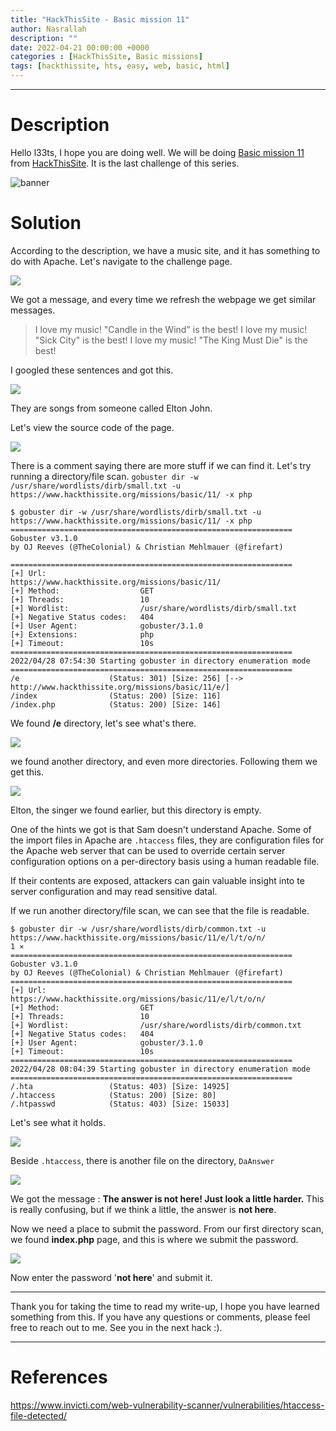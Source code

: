 ```yaml
---
title: "HackThisSite - Basic mission 11"
author: Nasrallah
description: ""
date: 2022-04-21 00:00:00 +0000
categories : [HackThisSite, Basic missions]
tags: [hackthissite, hts, easy, web, basic, html]
---
```



---


# **Description**

Hello l33ts, I hope you are doing well. We will be doing [Basic mission 11](https://www.hackthissite.org/missions/basic/10/) from [HackThisSite](https://www.hackthissite.org/). It is the last challenge of this series.

![banner](/assets/img/hackthissite/basic/bm11/banner11.png)

# **Solution**

According to the description, we have a music site, and it has something to do with Apache. Let's navigate to the challenge page.

![](/assets/img/hackthissite/basic/bm11/1.png)

We got a message, and every time we refresh the webpage we get similar messages.
> I love my music! "Candle in the Wind" is the best! 
> I love my music! "Sick City" is the best!
> I love my music! "The King Must Die" is the best! 

I googled these sentences and got this.

![](/assets/img/hackthissite/basic/bm11/4.png)

They are songs from someone called Elton John.

Let's view the source code of the page.

![](/assets/img/hackthissite/basic/bm11/2.png)

There is a comment saying there are more stuff if we can find it. Let's try running a directory/file scan. `gobuster dir -w /usr/share/wordlists/dirb/small.txt -u https://www.hackthissite.org/missions/basic/11/ -x php`

```Terminal
$ gobuster dir -w /usr/share/wordlists/dirb/small.txt -u https://www.hackthissite.org/missions/basic/11/ -x php
===============================================================                                                                                              
Gobuster v3.1.0                                                                                                                                              
by OJ Reeves (@TheColonial) & Christian Mehlmauer (@firefart)

===============================================================
[+] Url:                     https://www.hackthissite.org/missions/basic/11/
[+] Method:                  GET
[+] Threads:                 10
[+] Wordlist:                /usr/share/wordlists/dirb/small.txt
[+] Negative Status codes:   404
[+] User Agent:              gobuster/3.1.0
[+] Extensions:              php
[+] Timeout:                 10s
===============================================================
2022/04/28 07:54:30 Starting gobuster in directory enumeration mode
===============================================================
/e                    (Status: 301) [Size: 256] [--> http://www.hackthissite.org/missions/basic/11/e/]
/index                (Status: 200) [Size: 116]                                                       
/index.php            (Status: 200) [Size: 146]
```

We found **/e** directory, let's see what's there.

![](/assets/img/hackthissite/basic/bm11/5.png)

we found another directory, and even more directories. Following them we get this.

![](/assets/img/hackthissite/basic/bm11/6.png)

Elton, the singer we found earlier, but this directory is empty.

One of the hints we got is that Sam doesn't understand Apache. Some of the import files in Apache are `.htaccess` files, they are configuration files for the Apache web server that can be used to override certain server configuration options on a per-directory basis using a human readable file.

If their contents are exposed, attackers can gain valuable insight into te server configuration and may read sensitive datal.

If we run another directory/file scan, we can see that the file is readable.

```Terminal
$ gobuster dir -w /usr/share/wordlists/dirb/common.txt -u https://www.hackthissite.org/missions/basic/11/e/l/t/o/n/                                    1 ⨯
===============================================================
Gobuster v3.1.0
by OJ Reeves (@TheColonial) & Christian Mehlmauer (@firefart)
===============================================================
[+] Url:                     https://www.hackthissite.org/missions/basic/11/e/l/t/o/n/
[+] Method:                  GET
[+] Threads:                 10
[+] Wordlist:                /usr/share/wordlists/dirb/common.txt
[+] Negative Status codes:   404
[+] User Agent:              gobuster/3.1.0
[+] Timeout:                 10s
===============================================================
2022/04/28 08:04:39 Starting gobuster in directory enumeration mode
===============================================================
/.hta                 (Status: 403) [Size: 14925]
/.htaccess            (Status: 200) [Size: 80]   
/.htpasswd            (Status: 403) [Size: 15033]
```

Let's see what it holds.

![](/assets/img/hackthissite/basic/bm11/7.png)

Beside `.htaccess`, there is another file on the directory, `DaAnswer`

![](/assets/img/hackthissite/basic/bm11/8.png)

We got the message : **The answer is not here! Just look a little harder.** This is really confusing, but if we think a little, the answer is **not here**.

Now we need a place to submit the password. From our first directory scan, we found **index.php** page, and this is where we submit the password.

![](/assets/img/hackthissite/basic/bm11/9.png)

Now enter the password '**not here**' and submit it. 

---

Thank you for taking the time to read my write-up, I hope you have learned something from this. If you have any questions or comments, please feel free to reach out to me. See you in the next hack :).

--- 

# References

https://www.invicti.com/web-vulnerability-scanner/vulnerabilities/htaccess-file-detected/